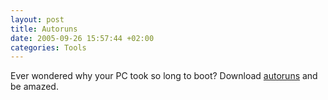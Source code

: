 ```yaml
---
layout: post
title: Autoruns
date: 2005-09-26 15:57:44 +02:00
categories: Tools
---
```

Ever wondered why your PC took so long to boot? Download <A href="http://www.sysinternals.com/Utilities/Autoruns.html">autoruns</A> and be amazed.
